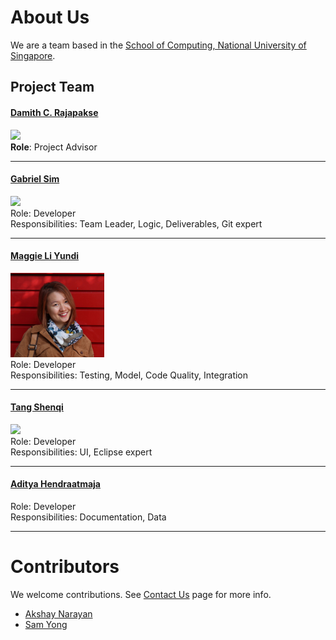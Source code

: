 # About Us

We are a team based in the [School of Computing, National University of Singapore](http://www.comp.nus.edu.sg).

## Project Team

#### [Damith C. Rajapakse](http://www.comp.nus.edu.sg/~damithch) <br>
<img src="images/DamithRajapakse.jpg" width="150"><br>
**Role**: Project Advisor

-----

#### [Gabriel Sim](http://github.com/gabrielsim1993)
<img src="images/JoshuaLee.jpg" width="150"><br>
Role: Developer <br>
Responsibilities: Team Leader, Logic, Deliverables, Git expert

-----

#### [Maggie Li Yundi](http://github.com/maggiemeow)
<img src="images/maggiemeow.png" width="150"><br>
Role: Developer <br>
Responsibilities: Testing, Model, Code Quality, Integration

-----

#### [Tang Shenqi](http://github.com/tangshenqi)
<img src="images/MartinChoo.jpg" width="150"><br>
Role: Developer <br>
Responsibilities: UI, Eclipse expert

-----

#### [Aditya Hendraatmaja](https://github.com/ahendraatmaja)
 Role: Developer <br>
 Responsibilities: Documentation, Data

 -----

# Contributors

We welcome contributions. See [Contact Us](ContactUs.md) page for more info.

* [Akshay Narayan](https://github.com/se-edu/addressbook-level4/pulls?q=is%3Apr+author%3Aokkhoy)
* [Sam Yong](https://github.com/se-edu/addressbook-level4/pulls?q=is%3Apr+author%3Amauris)
